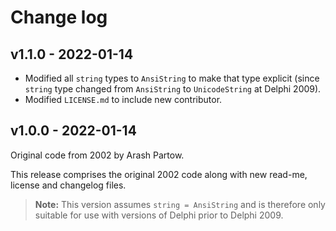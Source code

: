 # Change log

## v1.1.0 - 2022-01-14

* Modified all `string` types to `AnsiString` to make that type explicit (since `string` type changed from `AnsiString` to `UnicodeString` at Delphi 2009).
* Modified `LICENSE.md` to include new contributor.

## v1.0.0 - 2022-01-14

Original code from 2002 by Arash Partow.

This release comprises the original 2002 code along with new read-me, license and changelog files.

> **Note:** This version assumes `string = AnsiString` and is therefore only suitable for use with versions of Delphi prior to Delphi 2009.
